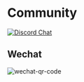 # Community

[![Discord Chat](https://img.shields.io/discord/729613877184299019.svg?logo=discord&style=flat-square)](https://discord.gg/dxpefwy)

## Wechat

![wechat-qr-code](https://elvisjs.github.io/the-elvis-book/static/wechat.png)


[gitter]: https://gitter.im/elvisjs/community
[slack]: https://join.slack.com/t/elvisjs/shared_invite/zt-f2ytjcy9-i6E5tfD9u2xurkiac9li1w
[discord]: https://discord.gg/dxpefwy
[telegram]: https://t.me/joinchat/O6i10hz69lG4nkMyw9Bs7g

